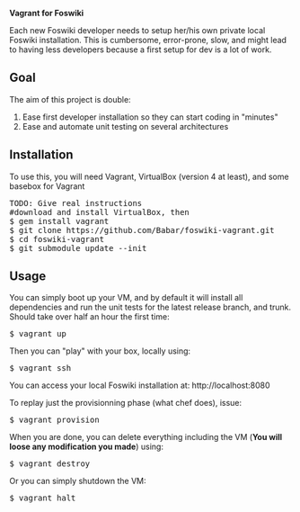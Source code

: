 **Vagrant for Foswiki**

Each new Foswiki developer needs to setup her/his own private local Foswiki installation.
This is cumbersome, error-prone, slow, and might lead to having less developers because a first setup for dev is a lot of work.

## Goal
The aim of this project is double:
1. Ease first developer installation so they can start coding in "minutes"
2. Ease and automate unit testing on several architectures

## Installation
To use this, you will need Vagrant, VirtualBox (version 4 at least), and some basebox for Vagrant
<pre>
TODO: Give real instructions
#download and install VirtualBox, then
$ gem install vagrant
$ git clone https://github.com/Babar/foswiki-vagrant.git
$ cd foswiki-vagrant
$ git submodule update --init
</pre>

## Usage
You can simply boot up your VM, and by default it will install all dependencies and run the unit tests for the latest release branch, and trunk. Should take over half an hour the first time:
<pre>
$ vagrant up
</pre>
Then you can "play" with your box, locally using:
<pre>
$ vagrant ssh
</pre>
You can access your local Foswiki installation at: http://localhost:8080

To replay just the provisionning phase (what chef does), issue:
<pre>
$ vagrant provision
</pre>

When you are done, you can delete everything including the VM (**You will loose any modification you made**) using:
<pre>
$ vagrant destroy
</pre>
Or you can simply shutdown the VM:
<pre>
$ vagrant halt
</pre>
